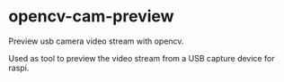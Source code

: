 # opencv-cam-preview
Preview usb camera video stream with opencv.

Used as tool to preview the video stream from a USB capture device for raspi.

